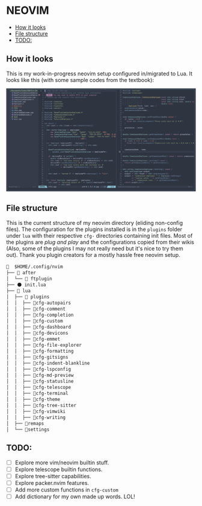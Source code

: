 # NEOVIM

<!-- vim-markdown-toc GFM -->

* [How it looks](#how-it-looks)
* [File structure](#file-structure)
* [TODO:](#todo)

<!-- vim-markdown-toc -->

## How it looks

This is my work-in-progress neovim setup configured in/migrated to Lua. It looks like this (with some sample codes from the textbook):

![Neovim-config Screenshot](./assets/screenshots/neovim-screenshot-2021-11-28_17-25.png)

## File structure

This is the current structure of my neovim directory (eliding non-config files). The configuration for the plugins installed is in the `plugins`
folder under `lua` with their respective `cfg-` directories containing init files. Most of the plugins are _plug and play_ and the configurations
copied from their wikis (Also, some of the plugins I may not really need but it's nice to try them out).
Thank you plugin creators for a mostly hassle free neovim setup.

```text
📂  $HOME/.config/nvim
├── 📂 after
│  └── 📂 ftplugin
├── 🌑 init.lua
├── 📂 lua
│  ├── 📂 plugins
│  │  ├── 📂cfg-autopairs
│  │  ├── 📂cfg-comment
│  │  ├── 📂cfg-completion
│  │  ├── 📂cfg-custom
│  │  ├── 📂cfg-dashboard
│  │  ├── 📂cfg-devicons
│  │  ├── 📂cfg-emmet
│  │  ├── 📂cfg-file-explorer
│  │  ├── 📂cfg-formatting
│  │  ├── 📂cfg-gitsigns
│  │  ├── 📂cfg-indent-blankline
│  │  ├── 📂cfg-lspconfig
│  │  ├── 📂cfg-md-preview
│  │  ├── 📂cfg-statusline
│  │  ├── 📂cfg-telescope
│  │  ├── 📂cfg-terminal
│  │  ├── 📂cfg-theme
│  │  ├── 📂cfg-tree-sitter
│  │  ├── 📂cfg-vimwiki
│  │  ├── 📂cfg-writing
│  ├── 📂remaps
│  └── 📂settings
```

## TODO:

- [ ] Explore more vim/neovim builtin stuff.
- [ ] Explore telescope builtin functions.
- [ ] Explore tree-sitter capabilities.
- [ ] Explore packer.nvim features.
- [ ] Add more custom functions in `cfg-custom`
- [ ] Add dictionary for my own made up words. LOL!
